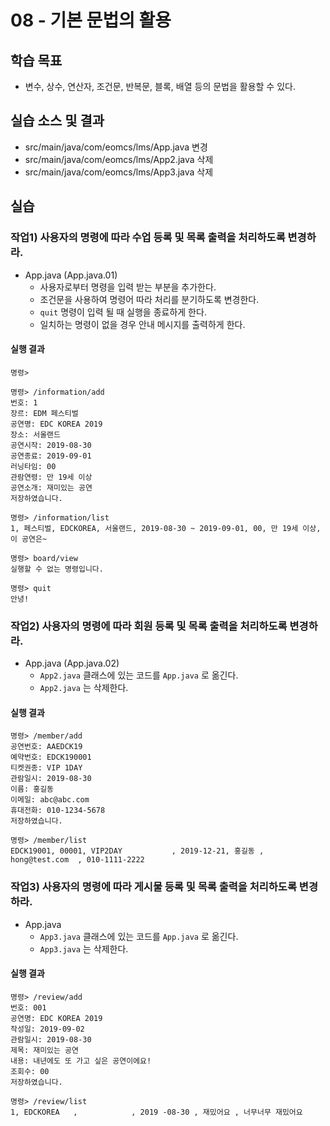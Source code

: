 # 08 - 기본 문법의 활용

## 학습 목표

- 변수, 상수, 연산자, 조건문, 반복문, 블록, 배열 등의 문법을 활용할 수 있다.

## 실습 소스 및 결과

- src/main/java/com/eomcs/lms/App.java 변경
- src/main/java/com/eomcs/lms/App2.java 삭제
- src/main/java/com/eomcs/lms/App3.java 삭제

## 실습

### 작업1) 사용자의 명령에 따라 수업 등록 및 목록 출력을 처리하도록 변경하라.

- App.java (App.java.01)
    - 사용자로부터 명령을 입력 받는 부분을 추가한다.
    - 조건문을 사용하여 명령어 따라 처리를 분기하도록 변경한다.
    - `quit` 명령이 입력 될 때 실행을 종료하게 한다.
    - 일치하는 명령이 없을 경우 안내 메시지를 출력하게 한다.

#### 실행 결과

```
명령>

명령> /information/add
번호: 1
장르: EDM 페스티벌
공연명: EDC KOREA 2019
장소: 서울랜드
공연시작: 2019-08-30
공연종료: 2019-09-01
러닝타임: 00
관람연령: 만 19세 이상
공연소개: 재미있는 공연
저장하였습니다.

명령> /information/list
1, 페스티벌, EDCKOREA, 서울랜드, 2019-08-30 ~ 2019-09-01, 00, 만 19세 이상, 이 공연은~

명령> board/view
실행할 수 없는 명령입니다.

명령> quit
안녕!
```

### 작업2) 사용자의 명령에 따라 회원 등록 및 목록 출력을 처리하도록 변경하라.

- App.java (App.java.02)
    - `App2.java` 클래스에 있는 코드를 `App.java` 로 옮긴다.
    - `App2.java` 는 삭제한다.

#### 실행 결과

```
명령> /member/add
공연번호: AAEDCK19
예약번호: EDCK190001
티켓권종: VIP 1DAY
관람일시: 2019-08-30
이름: 홍길동
이메일: abc@abc.com
휴대전화: 010-1234-5678
저장하였습니다.

명령> /member/list
EDCK19001, 00001, VIP2DAY           , 2019-12-21, 홍길동 , hong@test.com  , 010-1111-2222

```

### 작업3) 사용자의 명령에 따라 게시물 등록 및 목록 출력을 처리하도록 변경하라.

- App.java
    - `App3.java` 클래스에 있는 코드를 `App.java` 로 옮긴다.
    - `App3.java` 는 삭제한다.

#### 실행 결과

```
명령> /review/add
번호: 001
공연명: EDC KOREA 2019
작성일: 2019-09-02
관람일시: 2019-08-30
제목: 재미있는 공연
내용: 내년에도 또 가고 싶은 공연이에요!
조회수: 00
저장하였습니다.

명령> /review/list
1, EDCKOREA   ,            , 2019 -08-30 , 재밌어요 , 너무너무 재밌어요
```

